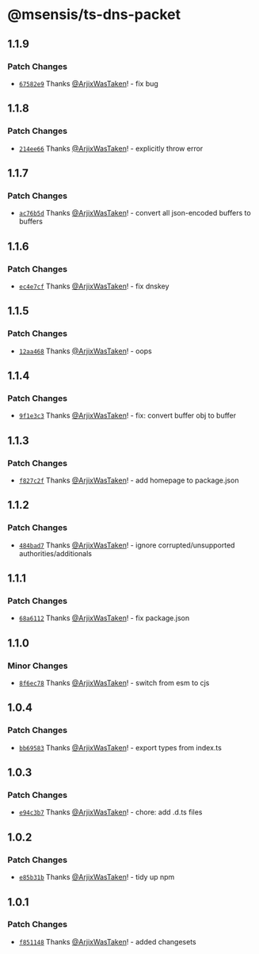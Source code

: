 # @msensis/ts-dns-packet

## 1.1.9

### Patch Changes

- [`67582e9`](https://github.com/msensis-com/ts-dns-packet/commit/67582e996087eecbfea57f713d73eea838ed8e9a) Thanks [@ArjixWasTaken](https://github.com/ArjixWasTaken)! - fix bug

## 1.1.8

### Patch Changes

- [`214ee66`](https://github.com/msensis-com/ts-dns-packet/commit/214ee662698f05e920ee3ac86d9f14cd3428a3ea) Thanks [@ArjixWasTaken](https://github.com/ArjixWasTaken)! - explicitly throw error

## 1.1.7

### Patch Changes

- [`ac76b5d`](https://github.com/msensis-com/ts-dns-packet/commit/ac76b5d5450477da19d2752ef41f26f1d4be4296) Thanks [@ArjixWasTaken](https://github.com/ArjixWasTaken)! - convert all json-encoded buffers to buffers

## 1.1.6

### Patch Changes

- [`ec4e7cf`](https://github.com/msensis-com/ts-dns-packet/commit/ec4e7cf123423b230fe1bd6c6d3ce3d4f27fdf8f) Thanks [@ArjixWasTaken](https://github.com/ArjixWasTaken)! - fix dnskey

## 1.1.5

### Patch Changes

- [`12aa468`](https://github.com/msensis-com/ts-dns-packet/commit/12aa46819d78c1a4ff701e8b1be540ee91e66286) Thanks [@ArjixWasTaken](https://github.com/ArjixWasTaken)! - oops

## 1.1.4

### Patch Changes

- [`9f1e3c3`](https://github.com/msensis-com/ts-dns-packet/commit/9f1e3c327fc3971503d8fe7daf9aeff3a37701c7) Thanks [@ArjixWasTaken](https://github.com/ArjixWasTaken)! - fix: convert buffer obj to buffer

## 1.1.3

### Patch Changes

- [`f827c2f`](https://github.com/msensis-com/ts-dns-packet/commit/f827c2f62b5c6d0d55d66728212ba2382a8328e7) Thanks [@ArjixWasTaken](https://github.com/ArjixWasTaken)! - add homepage to package.json

## 1.1.2

### Patch Changes

- [`484bad7`](https://github.com/msensis-com/ts-dns-packet/commit/484bad79236236117eb91034a52023796ab44545) Thanks [@ArjixWasTaken](https://github.com/ArjixWasTaken)! - ignore corrupted/unsupported authorities/additionals

## 1.1.1

### Patch Changes

- [`68a6112`](https://github.com/msensis-com/ts-dns-packet/commit/68a6112f9a26135a744c5897280f06d84629ef0d) Thanks [@ArjixWasTaken](https://github.com/ArjixWasTaken)! - fix package.json

## 1.1.0

### Minor Changes

- [`8f6ec78`](https://github.com/msensis-com/ts-dns-packet/commit/8f6ec78a07f7b2652371849f9adca956db0e92f9) Thanks [@ArjixWasTaken](https://github.com/ArjixWasTaken)! - switch from esm to cjs

## 1.0.4

### Patch Changes

- [`bb69583`](https://github.com/msensis-com/ts-dns-packet/commit/bb695834f046ca0b7b0d8b36826ebfb43f0ef9a5) Thanks [@ArjixWasTaken](https://github.com/ArjixWasTaken)! - export types from index.ts

## 1.0.3

### Patch Changes

- [`e94c3b7`](https://github.com/msensis-com/ts-dns-packet/commit/e94c3b7b90e759c008856e21aa2d0cd097934091) Thanks [@ArjixWasTaken](https://github.com/ArjixWasTaken)! - chore: add .d.ts files

## 1.0.2

### Patch Changes

- [`e85b31b`](https://github.com/msensis-com/ts-dns-packet/commit/e85b31b9415f7f415115c606bfd58f6f99af4ba5) Thanks [@ArjixWasTaken](https://github.com/ArjixWasTaken)! - tidy up npm

## 1.0.1

### Patch Changes

- [`f851148`](https://github.com/msensis-com/ts-dns-packet/commit/f851148910d363efec061095a6f589e91a63945a) Thanks [@ArjixWasTaken](https://github.com/ArjixWasTaken)! - added changesets
